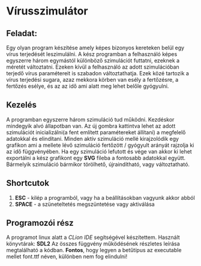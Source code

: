 # Vírusszimulátor
## Feladat:
Egy olyan program készítése amely képes bizonyos kereteken belül egy vírus terjedését leszimulálni.
A kész programban a felhasználó képes egyszerre három egymástól különböző szimulációt futtatni, ezeknek a méretét változtatni.
Ezeken kívül a felhasználó az adott szimulációban terjedő vírus paramétereit is szabadon változtathatja. Ezek közé tartozik a vírus terjedési sugara, azaz mekkora körben van esély a fertőzésre, a fertőzés esélye, és az az idő ami alatt meg lehet belőle gyógyulni.
## Kezelés
A programban egyszerre három szimuláció tud működni. Kezdéskor mindegyik alvó állapotban van. Az új gombra kattintva lehet az adott szimulációt inicializálni(a fent említett paramétereket állítani) a megfelelő adatokkal és elindítani.
Minden aktív szimuláció mellé kirajzolódik egy grafikon ami a mellete lévő szimuláció fertőzött / gyógyult arányát rajzolja ki az idő függvényében. Ha egy szimuláció lefutott és vége van akkor ki lehet exportálni a kész grafikont egy **SVG** fileba a fontosabb adatokkal együtt. Bármelyik szimuláció bármikor törölhető, újraindítható, vagy változtatható.
## Shortcutok
1. **ESC** - kilép a programból, vagy ha a beállításokban vagyunk akkor abból
2. **SPACE** - a szüneteltetés megszüntetése vagy aktiválása
## Programozói rész
A programot linux alatt a *CLion IDE* segítségével készítettem. Használt könyvtárak: **SDL2**
Az összes függvény működésének részletes leírása megtalálható a kódban.
**Fontos**, hogy legyen a betűtípus az executable mellet font.ttf néven, különben nem fog elindulni!
